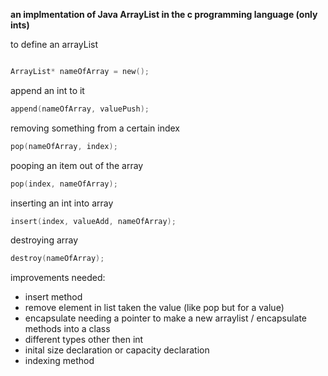 **an implmentation of Java ArrayList in the c programming language (only ints)**

to define an arrayList
```c

ArrayList* nameOfArray = new();

```

append an int to it

```c
append(nameOfArray, valuePush);
```

removing something from a certain index

```c
pop(nameOfArray, index);
```
pooping an item out of the array

```c
pop(index, nameOfArray);
```

inserting an int into array

```c
insert(index, valueAdd, nameOfArray);
```

destroying array

```c
destroy(nameOfArray);
```

improvements needed:
- insert method
- remove element in list taken the value (like pop but for a value)
- encapsulate needing a pointer to make a new arraylist / encapsulate methods into a class
- different types other then int
- inital size declaration or capacity declaration
- indexing method
